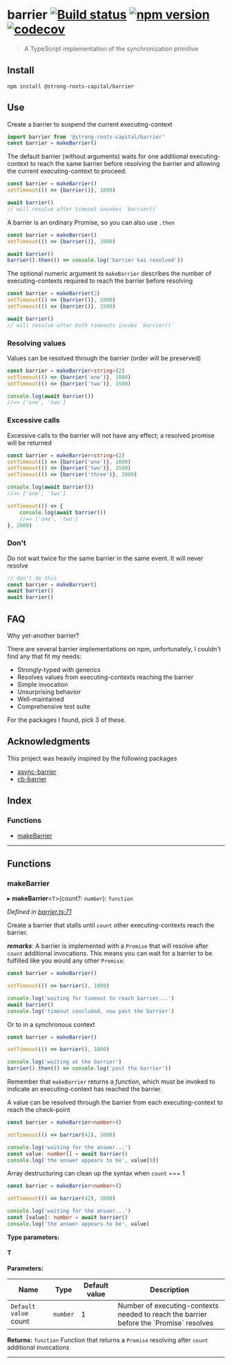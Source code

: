 
barrier [![Build status](https://travis-ci.org/strong-roots-capital/barrier.svg?branch=master)](https://travis-ci.org/strong-roots-capital/barrier) [![npm version](https://img.shields.io/npm/v/@strong-roots-capital/barrier.svg)](https://npmjs.org/package/@strong-roots-capital/barrier) [![codecov](https://codecov.io/gh/strong-roots-capital/barrier/branch/master/graph/badge.svg)](https://codecov.io/gh/strong-roots-capital/barrier)
================================================================================================================================================================================================================================================================================================================================================================================================================================================

> A TypeScript implementation of the synchronization primitive

Install
-------

```shell
npm install @strong-roots-capital/barrier
```

Use
---

Create a barrier to suspend the current executing-context

```typescript
import barrier from '@strong-roots-capital/barrier'
const barrier = makeBarrier()
```

The default barrier (without arguments) waits for one additional executing-context to reach the same barrier before resolving the barrier and allowing the current executing-context to proceed.

```typescript
const barrier = makeBarrier()
setTimeout(() => {barrier()}, 1000)

await barrier()
// will resolve after timeout invokes `barrier()`
```

A barrier is an ordinary Promise, so you can also use `.then`

```typescript
const barrier = makeBarrier()
setTimeout(() => {barrier()}, 1000)

await barrier()
barrier().then(() => console.log('barrier has resolved'))
```

The optional numeric argument to `makeBarrier` describes the number of executing-contexts required to reach the barrier before resolving

```typescript
const barrier = makeBarrier(2)
setTimeout(() => {barrier()}, 1000)
setTimeout(() => {barrier()}, 1500)

await barrier()
// will resolve after both timeouts invoke `barrier()`
```

### Resolving values

Values can be resolved through the barrier (order will be preserved)

```typescript
const barrier = makeBarrier<string>(2)
setTimeout(() => {barrier('one')}, 1000)
setTimeout(() => {barrier('two')}, 1500)

console.log(await barrier())
//=> ['one', 'two']
```

### Excessive calls

Excessive calls to the barrier will not have any effect; a resolved promise will be returned

```typescript
const barrier = makeBarrier<string>(2)
setTimeout(() => {barrier('one')}, 1000)
setTimeout(() => {barrier('two')}, 1500)
setTimeout(() => {barrier('three')}, 2000)

console.log(await barrier())
//=> ['one', 'two']

setTimeout(() => {
    console.log(await barrier())
    //=> ['one', 'two']
}, 2000)
```

### Don't

Do not wait twice for the same barrier in the same event. It will never resolve

```typescript
// don't do this
const barrier = makeBarrier()
await barrier()
await barrier()
```

FAQ
---

Why yet-another barrier?

There are several barrier implementations on npm, unfortunately, I couldn't find any that fit my needs:

*   Strongly-typed with generics
*   Resolves values from executing-contexts reaching the barrier
*   Simple invocation
*   Unsurprising behavior
*   Well-maintained
*   Comprehensive test suite

For the packages I found, pick 3 of these.

Acknowledgments
---------------

This project was heavily inspired by the following packages

*   [async-barrier](https://github.com/drpicox/async-barrier)
*   [cb-barrier](https://github.com/geek/cb-barrier)

## Index

### Functions

* [makeBarrier](#makebarrier)

---

## Functions

<a id="makebarrier"></a>

###  makeBarrier

▸ **makeBarrier**<`T`>(count?: *`number`*): `function`

*Defined in [barrier.ts:71](https://github.com/strong-roots-capital/barrier/blob/55d38cb/src/barrier.ts#L71)*

Create a barrier that stalls until `count` other executing-contexts reach the barrier.

*__remarks__*: A barrier is implemented with a `Promise` that will resolve after `count` additional invocations. This means you can wait for a barrier to be fulfilled like you would any other `Promise`:

```ts
const barrier = makeBarrier()

setTimeout(() => barrier(), 1000)

console.log('waiting for timeout to reach barrier...')
await barrier()
console.log('timeout concluded, now past the barrier')
```

Or to in a synchronous context

```ts
const barrier = makeBarrier()

setTimeout(() => barrier(), 1000)

console.log('waiting at the barrier')
barrier().then(() => console.log('past the barrier'))
```

Remember that `makeBarrier` returns a _function_, which must be invoked to indicate an executing-context has reached the barrier.

A value can be resolved through the barrier from each executing-context to reach the check-point

```ts
const barrier = makeBarrier<number>()

setTimeout(() => barrier(42), 1000)

console.log('waiting for the answer...')
const value: number[] = await barrier()
console.log('the answer appears to be', value[0])
```

Array destructuring can clean up the syntax when `count` === 1

```ts
const barrier = makeBarrier<number>()

setTimeout(() => barrier(42), 1000)

console.log('waiting for the answer...')
const [value]: number = await barrier()
console.log('the answer appears to be', value)
```

**Type parameters:**

#### T 
**Parameters:**

| Name | Type | Default value | Description |
| ------ | ------ | ------ | ------ |
| `Default value` count | `number` | 1 |  Number of executing-contexts needed to reach the barrier before the \`Promise\` resolves |

**Returns:** `function`
Function that returns a `Promise` resolving after `count`
additional invocations

___

